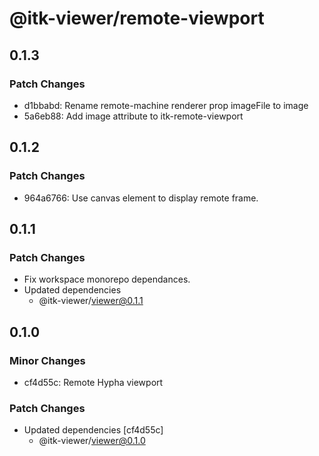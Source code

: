 # @itk-viewer/remote-viewport

## 0.1.3

### Patch Changes

- d1bbabd: Rename remote-machine renderer prop imageFile to image
- 5a6eb88: Add image attribute to itk-remote-viewport

## 0.1.2

### Patch Changes

- 964a6766: Use canvas element to display remote frame.

## 0.1.1

### Patch Changes

- Fix workspace monorepo dependances.
- Updated dependencies
  - @itk-viewer/viewer@0.1.1

## 0.1.0

### Minor Changes

- cf4d55c: Remote Hypha viewport

### Patch Changes

- Updated dependencies [cf4d55c]
  - @itk-viewer/viewer@0.1.0
